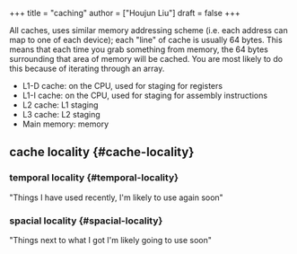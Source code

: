 +++
title = "caching"
author = ["Houjun Liu"]
draft = false
+++

All caches, uses similar memory addressing scheme (i.e. each address can map to one of each device); each "line" of cache is usually 64 bytes. This means that each time you grab something from memory, the 64 bytes surrounding that area of memory will be cached. You are most likely to do this because of iterating through an array.

-   L1-D cache: on the CPU, used for staging for registers
-   L1-I cache: on the CPU, used for staging for assembly instructions
-   L2 cache: L1 staging
-   L3 cache: L2 staging
-   Main memory: memory


## cache locality {#cache-locality}


### temporal locality {#temporal-locality}

"Things I have used recently, I'm likely to use again soon"


### spacial locality {#spacial-locality}

"Things next to what I got I'm likely going to use soon"
